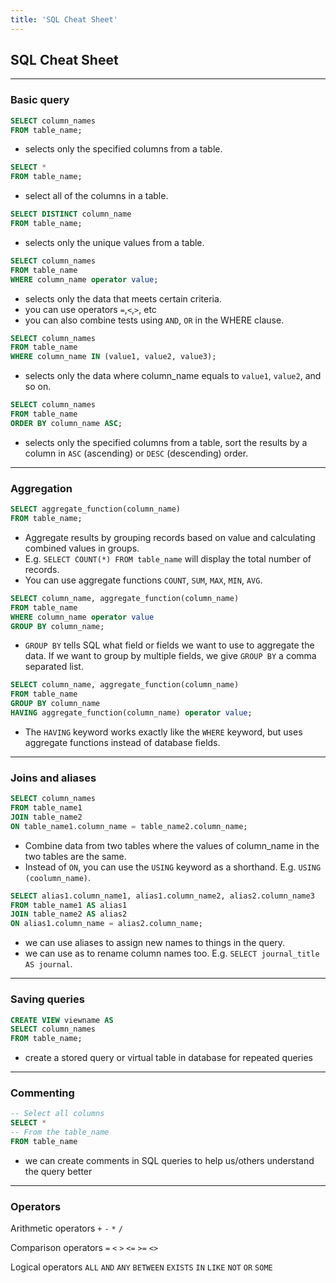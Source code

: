```yaml
---
title: 'SQL Cheat Sheet'
---
```


## SQL Cheat Sheet

***

### Basic query

```sql
SELECT column_names
FROM table_name;
```

- selects only the specified columns from a table.

```sql
SELECT * 
FROM table_name;
```

- select all of the columns in a table.

```sql
SELECT DISTINCT column_name 
FROM table_name;
```

- selects only the unique values from a table.

```sql
SELECT column_names
FROM table_name
WHERE column_name operator value;
```

- selects only the data that meets certain criteria.
- you can use operators `=`,`<`,`>`, etc
- you can also combine tests using `AND`, `OR` in the WHERE clause.

```sql
SELECT column_names
FROM table_name
WHERE column_name IN (value1, value2, value3);
```

- selects only the data where column\_name equals to `value1`, `value2`, and so on.

```sql
SELECT column_names
FROM table_name
ORDER BY column_name ASC;
```

- selects only the specified columns from a table, sort the results by a column in `ASC` (ascending) or `DESC` (descending) order.

***

### Aggregation

```sql
SELECT aggregate_function(column_name)
FROM table_name;
```

- Aggregate results by grouping records based on value and calculating combined values in groups.
- E.g. `SELECT COUNT(*) FROM table_name` will display the total number of records.
- You can use aggregate functions `COUNT`, `SUM`, `MAX`, `MIN`, `AVG`.

```sql
SELECT column_name, aggregate_function(column_name)
FROM table_name
WHERE column_name operator value
GROUP BY column_name;
```

- `GROUP BY` tells SQL what field or fields we want to use to aggregate the data. If we want to group by multiple fields, we give `GROUP BY` a comma separated list.

```sql
SELECT column_name, aggregate_function(column_name)
FROM table_name
GROUP BY column_name
HAVING aggregate_function(column_name) operator value;
```

- The `HAVING` keyword works exactly like the `WHERE` keyword, but uses aggregate functions instead of database fields.

***

### Joins and aliases

```sql
SELECT column_names
FROM table_name1
JOIN table_name2 
ON table_name1.column_name = table_name2.column_name;
```

- Combine data from two tables where the values of column\_name in the two tables are the same.
- Instead of `ON`, you can use the `USING` keyword as a shorthand. E.g. `USING (coolumn_name)`.

```sql
SELECT alias1.column_name1, alias1.column_name2, alias2.column_name3
FROM table_name1 AS alias1
JOIN table_name2 AS alias2
ON alias1.column_name = alias2.column_name;
```

- we can use aliases to assign new names to things in the query.
- we can use as to rename column names too. E.g. `SELECT journal_title AS journal`.

***

### Saving queries

```sql
CREATE VIEW viewname AS
SELECT column_names
FROM table_name;
```

- create a stored query or virtual table in database for repeated queries

***

### Commenting

```sql
-- Select all columns
SELECT * 
-- From the table_name
FROM table_name
```

- we can create comments in SQL queries to help us/others understand the query better

***

### Operators

Arithmetic operators
`+` `-` `*` `/`

Comparison operators
`=` `<` `>` `<=` `>=` `<>`

Logical operators
`ALL` `AND` `ANY` `BETWEEN` `EXISTS` `IN` `LIKE` `NOT` `OR` `SOME`


